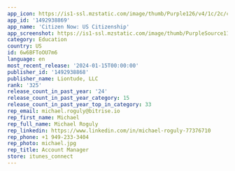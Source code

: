```yaml
---
app_icon: https://is1-ssl.mzstatic.com/image/thumb/Purple126/v4/1c/2c/cb/1c2ccb0f-03c6-6ead-0e8d-77037ece1511/AppIcon-1x_U007emarketing-0-7-0-0-85-220-0.png/1024x1024bb.png
app_id: '1492938869'
app_name: 'Citizen Now: US Citizenship'
app_screenshot: https://is1-ssl.mzstatic.com/image/thumb/PurpleSource116/v4/45/b9/b4/45b9b48a-d55d-7e11-db99-71777e93cf85/0e799c92-fef8-428d-bf5d-e36aa49c169b_Mesa_de_trabajo_1-100.jpg/1242x2208bb.png
category: Education
country: US
id: 6w6BFToOU7m6
language: en
most_recent_release: '2024-01-15T00:00:00'
publisher_id: '1492938868'
publisher_name: Liontude, LLC
rank: '325'
release_count_in_past_year: '24'
release_count_in_past_year_category: 15
release_count_in_past_year_top_in_category: 33
rep_email: michael.roguly@bitrise.io
rep_first_name: Michael
rep_full_name: Michael Roguly
rep_linkedin: https://www.linkedin.com/in/michael-roguly-77376710
rep_phone: +1 949-233-3404
rep_photo: michael.jpg
rep_title: Account Manager
store: itunes_connect
---
```

